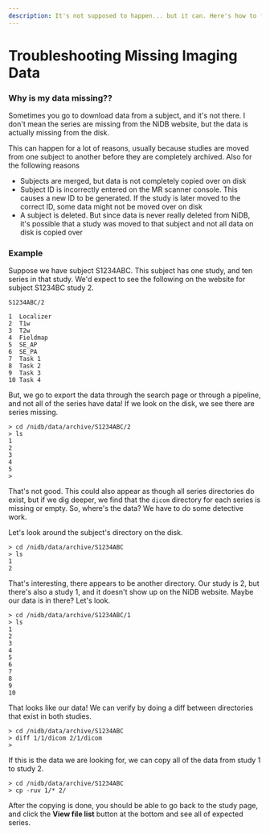 ```yaml
---
description: It's not supposed to happen... but it can. Here's how to fix it.
---
```


# Troubleshooting Missing Imaging Data

### Why is my data missing??

Sometimes you go to download data from a subject, and it's not there. I don't mean the series are missing from the NiDB website, but the data is actually missing from the disk.

This can happen for a lot of reasons, usually because studies are moved from one subject to another before they are completely archived. Also for the following reasons

* Subjects are merged, but data is not completely copied over on disk
* Subject ID is incorrectly entered on the MR scanner console. This causes a new ID to be generated. If the study is later moved to the correct ID, some data might not be moved over on disk
* A subject is deleted. But since data is never really deleted from NiDB, it's possible that a study was moved to that subject and not all data on disk is copied over

### Example

Suppose we have subject S1234ABC. This subject has one study, and ten series in that study. We'd expect to see the following on the website for subject S1234BC study 2.

```
S1234ABC/2

1  Localizer
2  T1w
3  T2w
4  Fieldmap
5  SE_AP
6  SE_PA
7  Task 1
8  Task 2
9  Task 3
10 Task 4
```

But, we go to export the data through the search page or through a pipeline, and not all of the series have data! If we look on the disk, we see there are series missing.

```
> cd /nidb/data/archive/S1234ABC/2
> ls
1
2
3
4
5
>
```

That's not good. This could also appear as though all series directories do exist, but if we dig deeper, we find that the `dicom` directory for each series is missing or empty. So, where's the data? We have to do some detective work.

Let's look around the subject's directory on the disk.

```
> cd /nidb/data/archive/S1234ABC
> ls
1
2
```

That's interesting, there appears to be another directory. Our study is 2, but there's also a study 1, and it doesn't show up on the NiDB website. Maybe our data is in there? Let's look.

```
> cd /nidb/data/archive/S1234ABC/1
> ls
1
2
3
4
5
6
7
8
9
10
```

That looks like our data! We can verify by doing a diff between directories that exist in both studies.

```
> cd /nidb/data/archive/S1234ABC
> diff 1/1/dicom 2/1/dicom
>
```

If this is the data we are looking for, we can copy all of the data from study 1 to study 2.

```
> cd /nidb/data/archive/S1234ABC
> cp -ruv 1/* 2/
```

After the copying is done, you should be able to go back to the study page, and click the **View file list** button at the bottom and see all of expected series.
